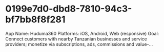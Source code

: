 # 0199e7d0-dbd8-7810-94c3-bf7bb8f8f281
App Name: Huduma360 Platforms: iOS, Android, Web (responsive) Goal: Connect customers with nearby Tanzanian businesses and service providers; monetize via subscriptions, ads, commissions and value-...
